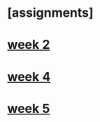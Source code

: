 # [assignments]
# [week 2](https://github.com/basvolleberg/assignments/blob/master/Assignment_week_2.ipynb)
# [week 4](https://github.com/basvolleberg/assignments/blob/master/Assignment_week_4.ipynb)
# [week 5](https://github.com/basvolleberg/assignments/blob/master/Assignment_week_5.ipynb)
